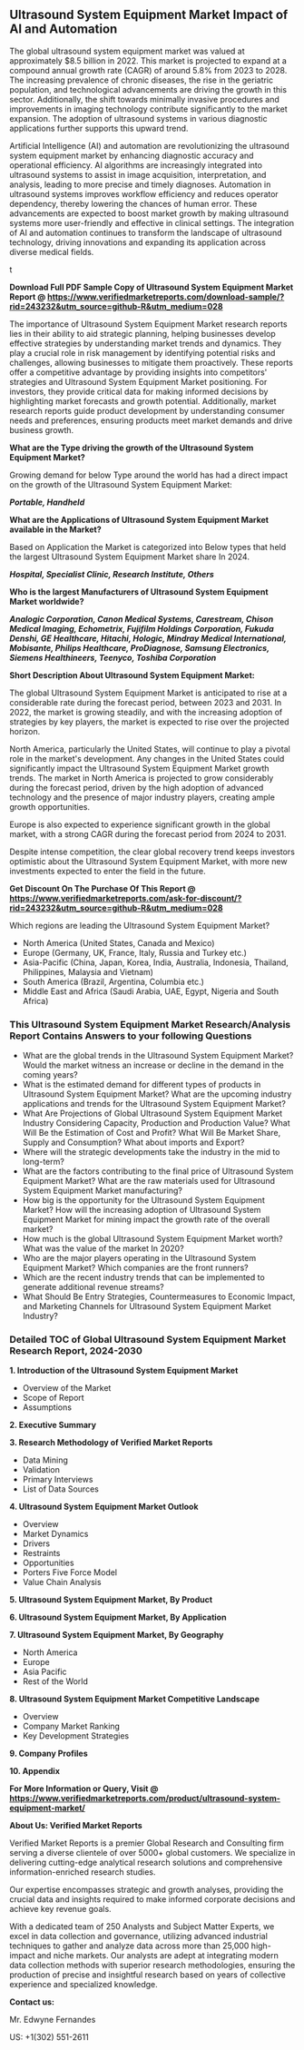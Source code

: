 <h2>Ultrasound System Equipment Market Impact of AI and Automation</h2><p>The global ultrasound system equipment market was valued at approximately $8.5 billion in 2022. This market is projected to expand at a compound annual growth rate (CAGR) of around 5.8% from 2023 to 2028. The increasing prevalence of chronic diseases, the rise in the geriatric population, and technological advancements are driving the growth in this sector. Additionally, the shift towards minimally invasive procedures and improvements in imaging technology contribute significantly to the market expansion. The adoption of ultrasound systems in various diagnostic applications further supports this upward trend.</p><p>Artificial Intelligence (AI) and automation are revolutionizing the ultrasound system equipment market by enhancing diagnostic accuracy and operational efficiency. AI algorithms are increasingly integrated into ultrasound systems to assist in image acquisition, interpretation, and analysis, leading to more precise and timely diagnoses. Automation in ultrasound systems improves workflow efficiency and reduces operator dependency, thereby lowering the chances of human error. These advancements are expected to boost market growth by making ultrasound systems more user-friendly and effective in clinical settings. The integration of AI and automation continues to transform the landscape of ultrasound technology, driving innovations and expanding its application across diverse medical fields.</p>t</p><p id="" class=""><strong>Download Full PDF Sample Copy of Ultrasound System Equipment Market Report @ <a href="https://www.verifiedmarketreports.com/download-sample/?rid=243232&utm_source=github-R&utm_medium=028" target="_blank">https://www.verifiedmarketreports.com/download-sample/?rid=243232&utm_source=github-R&utm_medium=028</a></strong></p><p>The importance of&nbsp;Ultrasound System Equipment Market research reports lies in their ability to aid strategic planning, helping businesses develop effective strategies by understanding market trends and dynamics. They play a crucial role in risk management by identifying potential risks and challenges, allowing businesses to mitigate them proactively. These reports offer a competitive advantage by providing insights into competitors' strategies and Ultrasound System Equipment Market positioning. For investors, they provide critical data for making informed decisions by highlighting market forecasts and growth potential. Additionally, market research reports guide product development by understanding consumer needs and preferences, ensuring products meet market demands and drive business growth.</p><p><strong>What are the&nbsp;Type driving the growth of the Ultrasound System Equipment Market?</strong></p><p id="" class="">Growing demand for below Type around the world has had a direct impact on the growth of the Ultrasound System Equipment Market:</p><em><strong>Portable, Handheld</strong></em></p><strong>What are the&nbsp;Applications&nbsp;of Ultrasound System Equipment Market available in the Market?</strong></p><p id="" class="">Based on Application the Market is categorized into Below types that held the largest Ultrasound System Equipment Market share In 2024.</p><em><strong>Hospital, Specialist Clinic, Research Institute, Others</strong></em></p><strong>Who is the largest Manufacturers of Ultrasound System Equipment Market worldwide?</strong></p><p><em><strong>Analogic Corporation, Canon Medical Systems, Carestream, Chison Medical Imaging, Echometrix, Fujifilm Holdings Corporation, Fukuda Denshi, GE Healthcare, Hitachi, Hologic, Mindray Medical International, Mobisante, Philips Healthcare, ProDiagnose, Samsung Electronics, Siemens Healthineers, Teenyco, Toshiba Corporation</strong></em></p><p id="" class=""><strong>Short Description About Ultrasound System Equipment Market:</strong></p><p>The global Ultrasound System Equipment Market is anticipated to rise at a considerable rate during the forecast period, between 2023 and 2031. In 2022, the market is growing steadily, and with the increasing adoption of strategies by key players, the market is expected to rise over the projected horizon.</p><p>North America, particularly the United States, will continue to play a pivotal role in the market's development. Any changes in the United States could significantly impact the Ultrasound System Equipment Market growth trends. The market in North America is projected to grow considerably during the forecast period, driven by the high adoption of advanced technology and the presence of major industry players, creating ample growth opportunities.</p><p>Europe is also expected to experience significant growth in the global market, with a strong CAGR during the forecast period from 2024 to 2031.</p><p>Despite intense competition, the clear global recovery trend keeps investors optimistic about the Ultrasound System Equipment Market, with more new investments expected to enter the field in the future.</p><p id="" class=""><strong>Get Discount On The Purchase Of This Report @ <a href="https://www.verifiedmarketreports.com/ask-for-discount/?rid=243232&utm_source=github-R&utm_medium=028" target="_blank">https://www.verifiedmarketreports.com/ask-for-discount/?rid=243232&utm_source=github-R&utm_medium=028</a></strong></p>Which regions are leading the Ultrasound System Equipment Market?</p><ul><li>North America (United States, Canada and Mexico)</li><li>Europe (Germany, UK, France, Italy, Russia and Turkey etc.)</li><li>Asia-Pacific (China, Japan, Korea, India, Australia, Indonesia, Thailand, Philippines, Malaysia and Vietnam)</li><li>South America (Brazil, Argentina, Columbia etc.)</li><li>Middle East and Africa (Saudi Arabia, UAE, Egypt, Nigeria and South Africa)</li></ul><h3 id="" class="">This Ultrasound System Equipment Market Research/Analysis Report Contains Answers to your following Questions</h3><ul><li>What are the global trends in the Ultrasound System Equipment Market? Would the market witness an increase or decline in the demand in the coming years?</li><li>What is the estimated demand for different types of products in Ultrasound System Equipment Market? What are the upcoming industry applications and trends for the Ultrasound System Equipment Market?</li><li>What Are Projections of Global Ultrasound System Equipment Market Industry Considering Capacity, Production and Production Value? What Will Be the Estimation of Cost and Profit? What Will Be Market Share, Supply and Consumption? What about imports and Export?</li><li>Where will the strategic developments take the industry in the mid to long-term?</li><li>What are the factors contributing to the final price of Ultrasound System Equipment Market? What are the raw materials used for Ultrasound System Equipment Market manufacturing?</li><li>How big is the opportunity for the Ultrasound System Equipment Market? How will the increasing adoption of Ultrasound System Equipment Market for mining impact the growth rate of the overall market?</li><li>How much is the global Ultrasound System Equipment Market worth? What was the value of the market In 2020?</li><li>Who are the major players operating in the Ultrasound System Equipment Market? Which companies are the front runners?</li><li>Which are the recent industry trends that can be implemented to generate additional revenue streams?</li><li>What Should Be Entry Strategies, Countermeasures to Economic Impact, and Marketing Channels for Ultrasound System Equipment Market Industry?</li></ul><h3 id="" class="">Detailed TOC of Global Ultrasound System Equipment Market Research Report, 2024-2030</h3><p id="" class=""><strong>1. Introduction of the Ultrasound System Equipment Market</strong></p><ul><li>Overview of the Market</li><li>Scope of Report</li><li>Assumptions</li></ul><p id="" class=""><strong>2. Executive Summary</strong></p><p id="" class=""><strong>3. Research Methodology of Verified Market Reports</strong></p><ul><li>Data Mining</li><li>Validation</li><li>Primary Interviews</li><li>List of Data Sources</li></ul><p id="" class=""><strong>4. Ultrasound System Equipment Market Outlook</strong></p><ul><li>Overview</li><li>Market Dynamics</li><li>Drivers</li><li>Restraints</li><li>Opportunities</li><li>Porters Five Force Model</li><li>Value Chain Analysis</li></ul><p id="" class=""><strong>5. Ultrasound System Equipment Market, By Product</strong></p><p id="" class=""><strong>6. Ultrasound System Equipment Market, By Application</strong></p><p id="" class=""><strong>7. Ultrasound System Equipment Market, By Geography</strong></p><ul><li>North America</li><li>Europe</li><li>Asia Pacific</li><li>Rest of the World</li></ul><p id="" class=""><strong>8. Ultrasound System Equipment Market Competitive Landscape</strong></p><ul><li>Overview</li><li>Company Market Ranking</li><li>Key Development Strategies</li></ul><p id="" class=""><strong>9. Company Profiles</strong></p><p id="" class=""><strong>10. Appendix</strong></p><p id="" class=""><strong>For More Information or Query, Visit @ <a href="https://www.verifiedmarketreports.com/product/ultrasound-system-equipment-market/" target="_blank">https://www.verifiedmarketreports.com/product/ultrasound-system-equipment-market/</a></strong></p><p id="" class=""><strong>About Us: Verified Market Reports</strong></p><p id="" class="">Verified Market Reports is a premier Global Research and Consulting firm serving a diverse clientele of over 5000+ global customers. We specialize in delivering cutting-edge analytical research solutions and comprehensive information-enriched research studies.</p><p id="" class="">Our expertise encompasses strategic and growth analyses, providing the crucial data and insights required to make informed corporate decisions and achieve key revenue goals.</p><p id="" class="">With a dedicated team of 250 Analysts and Subject Matter Experts, we excel in data collection and governance, utilizing advanced industrial techniques to gather and analyze data across more than 25,000 high-impact and niche markets. Our analysts are adept at integrating modern data collection methods with superior research methodologies, ensuring the production of precise and insightful research based on years of collective experience and specialized knowledge.</p><p id="" class=""><strong>Contact us:</strong></p><p id="" class="">Mr. Edwyne Fernandes</p><p id="" class="">US: +1(302) 551-2611</p>